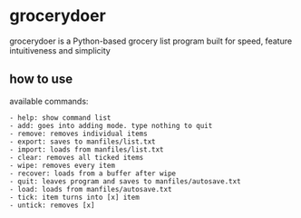 # grocerydoer

grocerydoer is a Python-based grocery list program built for speed, feature intuitiveness and simplicity

## how to use
available commands:
```
- help: show command list
- add: goes into adding mode. type nothing to quit
- remove: removes individual items
- export: saves to manfiles/list.txt
- import: loads from manfiles/list.txt
- clear: removes all ticked items
- wipe: removes every item
- recover: loads from a buffer after wipe
- quit: leaves program and saves to manfiles/autosave.txt
- load: loads from manfiles/autosave.txt
- tick: item turns into [x] item
- untick: removes [x]
```
